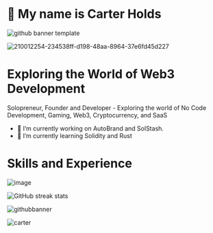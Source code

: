 # 👋 My name is Carter Holds
![github banner template](https://github.com/user-attachments/assets/860b94cd-888f-4e90-beb8-c05040f0a7d3)

![210012254-234538ff-d198-48aa-8964-37e6fd45d227](https://github.com/user-attachments/assets/85d2b461-3061-47c2-80ac-0ba4c197bb57)


# Exploring the World of Web3 Development
Solopreneur, Founder and  Developer  - Exploring the world of No Code Development, Gaming, Web3, Cryptocurrency, and SaaS



- 🔭 I’m currently working on AutoBrand and SolStash. 
- 🌱 I’m currently learning Solidity and Rust


# Skills and Experience

![image](https://github.com/user-attachments/assets/74700329-ba07-4d05-84d6-6fa7cc2025dc)

![GitHub streak stats](https://streak-stats.demolab.com/?user=CarterNoCodes)  

![githubbanner](https://github.com/user-attachments/assets/90262065-5d53-4f75-8281-7a075f325e1e)

![carter](https://github.com/user-attachments/assets/e60d41de-ee79-4b19-a4fe-d87012660fea)


